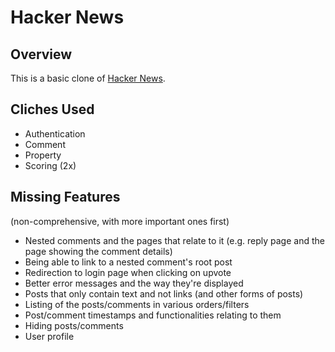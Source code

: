 # Hacker News

## Overview
This is a basic clone of [Hacker News](https://news.ycombinator.com/news).

## Cliches Used
- Authentication
- Comment
- Property
- Scoring (2x)

## Missing Features
(non-comprehensive, with more important ones first)
- Nested comments and the pages that relate to it (e.g. reply page and the page showing the comment details)
- Being able to link to a nested comment's root post
- Redirection to login page when clicking on upvote
- Better error messages and the way they're displayed
- Posts that only contain text and not links (and other forms of posts)
- Listing of the posts/comments in various orders/filters
- Post/comment timestamps and functionalities relating to them
- Hiding posts/comments
- User profile
